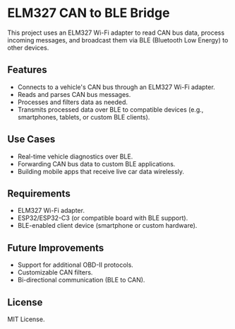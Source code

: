 # ELM327 CAN to BLE Bridge

This project uses an ELM327 Wi-Fi adapter to read CAN bus data, process incoming messages, and broadcast them via BLE (Bluetooth Low Energy) to other devices.

## Features
- Connects to a vehicle's CAN bus through an ELM327 Wi-Fi adapter.
- Reads and parses CAN bus messages.
- Processes and filters data as needed.
- Transmits processed data over BLE to compatible devices (e.g., smartphones, tablets, or custom BLE clients).

## Use Cases
- Real-time vehicle diagnostics over BLE.
- Forwarding CAN bus data to custom BLE applications.
- Building mobile apps that receive live car data wirelessly.

## Requirements
- ELM327 Wi-Fi adapter.
- ESP32/ESP32-C3 (or compatible board with BLE support).
- BLE-enabled client device (smartphone or custom hardware).

## Future Improvements
- Support for additional OBD-II protocols.
- Customizable CAN filters.
- Bi-directional communication (BLE to CAN).

## License
MIT License.
